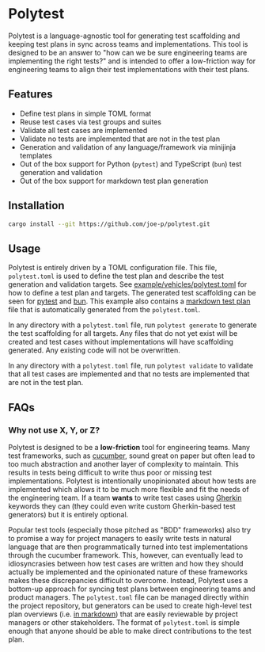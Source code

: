 # Polytest

Polytest is a language-agnostic tool for generating test scaffolding and keeping test plans in sync across teams and implementations. This tool is designed to be an answer to "how can we be sure engineering teams are implementing the right tests?" and is intended to offer a low-friction way for engineering teams to align their test implementations with their test plans.

## Features

- Define test plans in simple TOML format
- Reuse test cases via test groups and suites
- Validate all test cases are implemented
- Validate no tests are implemented that are not in the test plan
- Generation and validation of any language/framework via minijinja templates
- Out of the box support for Python (`pytest`) and TypeScript (`bun`) test generation and validation
- Out of the box support for markdown test plan generation

## Installation

```bash
cargo install --git https://github.com/joe-p/polytest.git
```

## Usage

Polytest is entirely driven by a TOML configuration file. This file, `polytest.toml` is used to define the test plan and describe the test generation and validation targets. See [example/vehicles/polytest.toml](examples/vehicles/polytest.toml) for how to define a test plan and targets. The generated test scaffolding can be seen for [pytest](examples/vehicles/generated/pytest/) and [bun](examples/vehicles/generated/bun/). This example also contains a [markdown test plan](examples/vehicles/generated/vehicles_example.md) file that is automatically generated from the `polytest.toml`.

In any directory with a `polytest.toml` file, run `polytest generate` to generate the test scaffolding for all targets. Any files that do not yet exist will be created and test cases without implementations will have scaffolding generated. Any existing code will not be overwritten.

In any directory with a `polytest.toml` file, run `polytest validate` to validate that all test cases are implemented and that no tests are implemented that are not in the test plan.

## FAQs

### Why not use X, Y, or Z?

Polytest is designed to be a **low-friction** tool for engineering teams. Many test frameworks, such as [cucumber](https://cucumber.io/), sound great on paper but often lead to too much abstraction and another layer of complexity to maintain. This results in tests being difficult to write thus poor or missing test implementations. Polytest is intentionally unopinionated about how tests are implemented which allows it to be much more flexible and fit the needs of the engineering team. If a team **wants** to write test cases using [Gherkin](https://cucumber.io/docs/gherkin/reference) keywords they can (they could even write custom Gherkin-based test generators) but it is entirely optional.

Popular test tools (especially those pitched as "BDD" frameworks) also try to promise a way for project managers to easily write tests in natural language that are then programmatically turned into test implementations through the cucumber framework. This, however, can eventually lead to idiosyncrasies between how test cases are written and how they should actually be implemented and the opinionated nature of these frameworks makes these discrepancies difficult to overcome. Instead, Polytest uses a bottom-up approach for syncing test plans between engineering teams and product managers. The `polytest.toml` file can be managed directly within the project repository, but generators can be used to create high-level test plan overviews (i.e. [in markdown](./examples/vehicles/generated/vehicles_example.md)) that are easily reviewable by project managers or other stakeholders. The format of `polytest.toml` is simple enough that anyone should be able to make direct contributions to the test plan.
